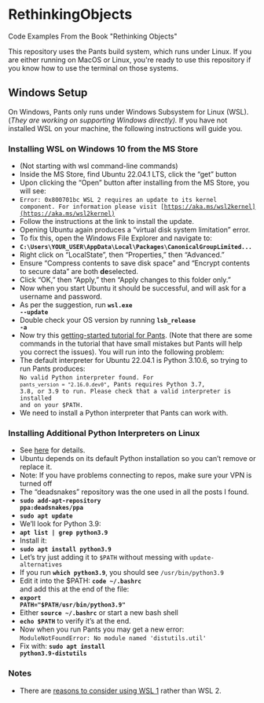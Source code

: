 # RethinkingObjects
Code Examples From the Book "Rethinking Objects"

This repository uses the Pants build system, which runs under Linux. If you are
either running on MacOS or Linux, you're ready to use this repository if you
know how to use the terminal on those systems.

## Windows Setup

On Windows, Pants only runs under Windows Subsystem for Linux (WSL). (_They are working on supporting Windows directly)._ If you have not installed WSL on your
machine, the following instructions will guide you.

### Installing WSL on Windows 10 from the MS Store

* (Not starting with wsl command-line commands)
* Inside the MS Store, find Ubuntu 22.04.1 LTS, click the “get” button
* Upon clicking the “Open” button after installing from the MS Store, you will
  see:
* <code>Error: 0x800701bc WSL 2 requires an update to its kernel component. For
  information please visit
  [https://aka.ms/wsl2kernel](https://aka.ms/wsl2kernel)</code>
* Follow the instructions at the link to install the update.
* Opening Ubuntu again produces a “virtual disk system limitation” error.
* To fix this, open the Windows File Explorer and navigate to:
* <strong><code>C:\Users\YOUR_USER\AppData\Local\Packages\CanonicalGroupLimited...</code></strong>
* Right click on “LocalState”, then “Properties,” then “Advanced.”
* Ensure “Compress contents to save disk space” and “Encrypt contents to secure data” are both <strong>de</strong>selected.
* Click “OK,” then “Apply,” then “Apply changes to this folder only.”
* Now when you start Ubuntu it should be successful, and will ask for a username and password.
* As per the suggestion, run <strong><code>wsl.exe --update</code></strong>
* Double check your OS version by running <strong><code>lsb_release -a</code></strong>
* Now try this [getting-started tutorial for Pants](https://semaphoreci.com/blog/building-python-projects-with-pants). (Note that there are some commands in the tutorial that have small mistakes but Pants will help you correct the issues).  You will run into the following problem:
* The default interpreter for Ubuntu 22.04.1 is Python 3.10.6, so trying to run Pants produces: \
<code>No valid Python interpreter found. For `pants_version = "2.16.0.dev0"`, Pants requires Python 3.7, 3.8, or 3.9 to run. Please check that a valid interpreter is installed and on your $PATH.</code>
* We need to install a Python interpreter that Pants can work with.

### Installing Additional Python Interpreters on Linux

* See [here](https://hackersandslackers.com/multiple-python-versions-ubuntu-20-04/) for details.
* Ubuntu depends on its default Python installation so you can’t remove or replace it.
* Note: If you have problems connecting to repos, make sure your VPN is turned off
* The “deadsnakes” repository was the one used in all the posts I found.
* <strong><code>sudo add-apt-repository ppa:deadsnakes/ppa</code></strong>
* <strong><code>sudo apt update</code></strong>
* We’ll look for Python 3.9:
* <strong><code>apt list | grep python3.9</code></strong>
* Install it:
* <strong><code>sudo apt install python3.9</code></strong>
* Let’s try just adding it to <code>$PATH</code> without messing with <code>update-alternatives</code>
* If you run <strong><code>which python3.9</code></strong>, you should see <code>/usr/bin/python3.9</code>
* Edit it into the $PATH: <strong><code>code ~/.bashrc </code></strong>and add this at the end of the file:
* <strong><code>export PATH="$PATH/usr/bin/python3.9"</code></strong>
* Either <strong><code>source ~/.bashrc</code></strong> or start a new bash shell
* <strong><code>echo $PATH</code></strong> to verify it’s at the end.
* Now when you run Pants you may get a new error: \
<code>ModuleNotFoundError: No module named 'distutils.util'</code>
* Fix with: <strong><code>sudo apt install python3.9-distutils</code></strong>

### Notes

* There are [reasons to consider using WSL 1](https://learn.microsoft.com/en-us/windows/wsl/compare-versions#exceptions-for-using-wsl-1-rather-than-wsl-2) rather than WSL 2.
